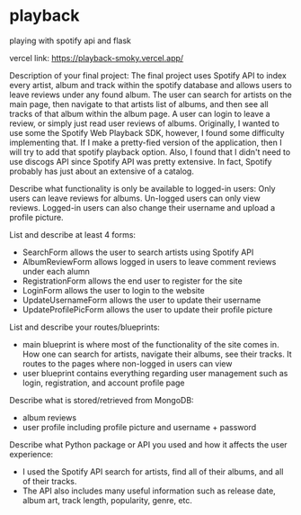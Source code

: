 # playback
playing with spotify api and flask

vercel link: https://playback-smoky.vercel.app/

Description of your final project:
The final project uses Spotify API to index every artist, album and track within the spotify database and allows users to leave reviews 
under any found album. The user can search for artists on the main page, then navigate to that artists list of albums, and then see all tracks 
of that album within the album page. A user can login to leave a review, or simply just read user reviews of albums. Originally, I wanted to 
use some the Spotify Web Playback SDK, however, I found some difficulty implementing that. If I make a pretty-fied version of the application,
then I will try to add that spotify playback option. Also, I found that I didn't need to use discogs API since Spotify API was pretty extensive.
In fact, Spotify probably has just about an extensive of a catalog.

Describe what functionality is only be available to logged-in users:
Only users can leave reviews for albums. Un-logged users can only view reviews. Logged-in users can also change their username and upload a 
profile picture. 

List and describe at least 4 forms:
- SearchForm allows the user to search artists using Spotify API
- AlbumReviewForm allows logged in users to leave comment reviews under each alumn
- RegistrationForm allows the end user to register for the site
- LoginForm allows the user to login to the website
- UpdateUsernameForm allows the user to update their username
- UpdateProfilePicForm allows the user to update their profile picture

List and describe your routes/blueprints:
- main blueprint is where most of the functionality of the site comes in. How one can search for artists, navigate their albums, see their tracks.
It routes to the pages where non-logged in users can view
- user blueprint contains everything regarding user management such as login, registration, and account profile page

Describe what is stored/retrieved from MongoDB:
- album reviews
- user profile including profile picture and username + password

 Describe what Python package or API you used and how it affects the user experience:
 - I used the Spotify API search for artists, find all of their albums, and all of their tracks.
 - The API also includes many useful information such as release date, album art, track length,
   popularity, genre, etc.
